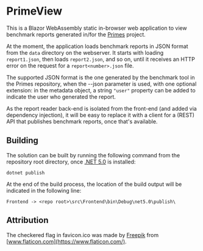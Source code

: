 # PrimeView

This is a Blazor WebAssembly static in-browser web application to view benchmark reports generated in/for the [Primes](https://github.com/PlummersSoftwareLLC/Primes) project.

At the moment, the application loads benchmark reports in JSON format from the `data` directory on the webserver. It starts with loading `report1.json`, then loads `report2.json`, and so on, until it receives an HTTP error on the request for a `report<number>.json` file.

The supported JSON format is the one generated by the benchmark tool in the Primes repository, when the --json parameter is used, with one optional extension: in the metadata object, a string `"user"` property can be added to indicate the user who generated the report.

As the report reader back-end is isolated from the front-end (and added via dependency injection), it will be easy to replace it with a client for a (REST) API that publishes benchmark reports, once that's available.

## Building

The solution can be built by running the following command from the repository root directory, once [.NET 5.0](https://dotnet.microsoft.com/download/dotnet/5.0) is installed:

```
dotnet publish
```

At the end of the build process, the location of the build output will be indicated in the following line:
```
Frontend -> <repo root>\src\Frontend\bin\Debug\net5.0\publish\
```

## Attribution

The checkered flag in favicon.ico was made by [Freepik](https://www.freepik.com) from [www.flaticon.com](https://www.flaticon.com/).
